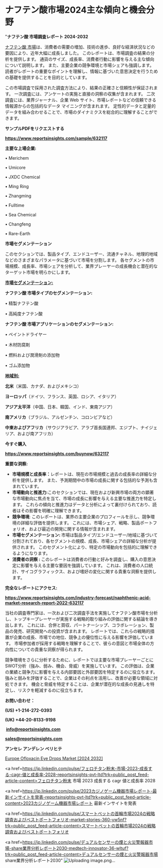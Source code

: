 # ナフテン酸市場2024主な傾向と機会分野

"<strong>ナフテン酸 市場調査レポート 2024-2032</strong>

<a href=https://www.reportsinsights.com/sample/632117>ナフテン酸 市場</a>は、消費者の需要の増加、技術の進歩、良好な経済状況などの要因により、近年大幅に成長しました。 このレポートは、市場調査の結果の分析を提供します。 通貨のサイズ、成長率、消費者行動に影響を与える主な傾向について説明します。 また、主要企業の競争環境と市場シェアも強調します。 読者がレポートの重要なポイントを理解し、情報に基づいた意思決定を行うための基礎を提供することを目的としています。

この市場調査で採用された調査方法により、結果の正確さと信頼性が保証されます。 一次調査には、アンケートの実施と直接の洞察の収集が含まれます。 二次調査には、業界ジャーナル、企業 Web サイト、市場レポートなどの信頼できる情報源からの包括的なデータ マイニングが含まれます。 定性的データと定量的データを組み合わせることで、市場のダイナミクスを総合的に理解することができます。

<strong><b>サンプルPDFをリクエストする</b></strong>

<a href=https://www.reportsinsights.com/sample/632117><strong><u>https://www.reportsinsights.com/sample/632117</u></strong></a>

<strong>主要な上場企業:</strong>

• Merichem

• Umicore

• JXDC Chemical

• Ming Ring

• Zhangming

• Fulltime

• Sea Chemical

• Changfeng

• Rare-Earth

<strong>市場セグメンテーション</strong>

このセクションでは、製品タイプ、エンドユーザー、流通チャネル、地理的地域などのさまざまなパラメータに基づいて市場を分割します。 各セグメントの市場規模、成長率、市場シェアを分析して、業界プレーヤーの成長機会と潜在的なターゲット市場を明らかにします。

<strong><u>市場セグメンテーション</u></strong><strong><u>:</u></strong>

<strong>ナフテン酸 市場タイプのセグメンテーション:</strong>

• 精製ナフテン酸

• 高純度ナフテン酸

<strong>ナフテン酸 市場アプリケーションのセグメンテーション:</strong>

• ペイントドライヤー

• 木材防腐剤

• 燃料および潤滑剤の添加物

• ゴム添加物

<strong><u>地域別</u></strong><strong><u>:</u></strong>

<strong>北米</strong>（米国、カナダ、およびメキシコ）

<strong>ヨーロッパ</strong>（ドイツ、フランス、英国、ロシア、イタリア）

<strong>アジア太平洋</strong>（中国、日本、韓国、インド、東南アジア）

<strong>南アメリカ</strong>（ブラジル、アルゼンチン、コロンビアなど）

<strong>中東およびアフリカ</strong>（サウジアラビア、アラブ首長国連邦、エジプト、ナイジェリア、および南アフリカ）

<strong>今すぐ購入</strong>

<a href=https://www.reportsinsights.com/buynow/632117><strong><u>https://www.reportsinsights.com/buynow/632117</u></strong></a>

<strong>重要な洞察:</strong>
<ul>
  <li><strong>市場規模と成長率：</strong>レポートは、現在の市場規模と過去の成長率の詳細な分析を提供します。 また、予測期間中の市場の成長に関する包括的な予測も含まれています。</li>
  <li><strong>市場動向と推進力:</strong>このセクションでは、現在および新興市場の両方の顕著な市場動向に焦点を当て、市場の成長に影響を与える主要な推進力を特定します。 これらの傾向と推進力はデータと分析によって裏付けられており、読者はその影響を明確に理解できます。</li>
  <li><strong>競争環境</strong>: このレポートは、業界の主要企業のプロフィールを示し、競争環境の詳細な評価を提供します。 これには、市場シェア、戦略、製品ポートフォリオ、および最近の開発に関する情報が含まれます。</li>
  <li><strong>市場セグメンテーション: </strong>市場は製品タイプ/エンドユーザー/地域に基づいて分割されており、各セグメントの規模、成長、市場シェアの詳細な分析が提供されます。 このセグメント化により、特定の市場動向を包括的に理解できるようになります。</li>
  <li><strong>消費者の洞察 : </strong>このレポートは消費者の行動と好みを調査し、購入の意思決定に影響を与える主要な要因を強調しています。 これは、消費者の人口統計、サイコグラフィックス、および嗜好の変化に関する貴重な洞察を提供します。</li>
</ul>
<strong>完全なレポートにアクセス:</strong>

<a href=https://www.reportsinsights.com/industry-forecast/naphthenic-acid-market-research-report-2022-632117><strong><u><b>https://www.reportsinsights.com/industry-forecast/naphthenic-acid-market-research-report-2022-632117</b></u></strong></a>

当社の調査専門家は、一次および二次調査手法を実施してナフテン酸市場を分析し、トップキープレーヤーが実施する戦略的取り組みの評価に関する結論を導き出します。 これには、合併と買収、パートナーシップ、コラボレーション、製品の発売、研究開発への投資が含まれます。 レポートでは、これらの戦略的措置が企業の成長、市場での地位、競争上の優位性に与える影響を評価しています。 市場参加者が採用する戦略を理解することで、彼らの意図と市場全体の方向性についての貴重な洞察が得られます。

競争環境をさらに分析するために、レポートでは主要な市場プレーヤーごとにSWOT分析（強み、弱み、機会、脅威）を実施しています。 この評価は、企業の業績と競争力に影響を与える内部要因と外部要因を特定するのに役立ちます。 強みと弱みを評価することで、企業はその利点を活用し、改善が必要な領域に対処できます。 機会と脅威を特定することは、企業が潜在的な成長の見通しを特定し、リスクを軽減するのに役立ちます。

<strong>お問い合わせ：</strong>

<strong>(US) +1-214-272-0393</strong>

<strong>(UK) +44-20-8133-9198</strong>

<strong> </strong><a href=info@reportsinsights.com><strong><u>info@reportsinsights.com</u></strong></a>

<a href=sales@reportsinsights.com><strong><u>sales@reportsinsights.com</u></strong></a>

<strong>アンセレ アンデレン ベリヒテ</strong>

<a href=https://www.linkedin.com/pulse/europe-ofloxacin-eye-drops-market-analysis-identifying-lthvf/>Europe Ofloxacin Eye Drops Market [2024 2032]</a>

<a href=https://jp.linkedin.com/pulse/フェロチタン粉末-市場-2023-成長する-cagr-値と成長率-2028-reportsinsights-pvt-ltd?trk=public_post_feed-article-content>フェロチタン粉末 市場 2023 成長する cagr 値と成長率 2028</a>

<a href=https://jp.linkedin.com/pulse/2023カジノゲーム機器市場レポート-最新インサイトを発表-reportsinsights-pvt-ltd?trk=public_post_feed-article-content>2023カジノゲーム機器市場レポート 最新インサイトを発表</a>

<a href=https://jp.linkedin.com/pulse/スマートペットの首輪市場2024の戦略調査およびベストポートフォリオ-market-stories-360-yw5nf?trk=public_post_feed-article-content>スマートペットの首輪市場2024の戦略調査およびベストポートフォリオ</a>

<a href=https://jp.linkedin.com/pulse/デュアルセンサーの煙と火災警報器市場-share業界分析レポート2030-medtech-innovator-36-wltuf?trk=public_post_feed-article-content>デュアルセンサーの煙と火災警報器市場 share業界分析レポート2030</a>"
![Uploading image.png…]()
